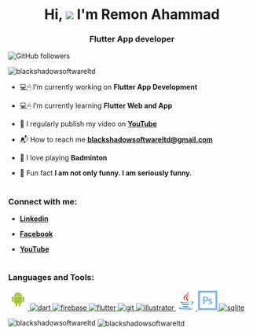 <h1 align="center">Hi,  <img src="https://raw.githubusercontent.com/MartinHeinz/MartinHeinz/master/wave.gif" width="70px"> I'm Remon Ahammad</h1>
<h3 align="center">Flutter App developer</h3>

![GitHub followers](https://img.shields.io/github/followers/blackshadowsoftwareltd?logo=GitHub&style=for-the-badge)

<p align="left"> <img src="https://komarev.com/ghpvc/?username=blackshadowsoftwareltd&label=Profile%20views&color=0e75b6&style=flat" alt="blackshadowsoftwareltd" /> </p>


- 💻🖱 I’m currently working on **Flutter App Development**

- 💻🖱 I’m currently learning **Flutter Web and App**

- 🎃 I regularly publish my video on **[YouTube](https://www.youtube.com/channel/UCo7eZmGvKyGsIpVPtkLxfjA)**

- 📬 How to reach me **blackshadowsoftwareltd@gmail.com**

- 🏸 I love playing **Badminton**

- 🤭 Fun fact **I am not only funny. I am seriously funny.**

<h1 align="center"></h1>

<h3 align="left">Connect with me:</h3>

- **[Linkedin](https://www.linkedin.com/in/remonahammad/)**
 
- **[Facebook](https://www.facebook.com/remonahammad.personal/)**

- **[YouTube](https://www.youtube.com/channel/UCo7eZmGvKyGsIpVPtkLxfjA)**

<h1 align="center"></h1>

<h3 align="left">Languages and Tools:</h3>
<p align="left"> <a href="https://developer.android.com" target="_blank"> <img src="https://raw.githubusercontent.com/devicons/devicon/master/icons/android/android-original-wordmark.svg" alt="android" width="40" height="40"/> </a> <a href="https://dart.dev" target="_blank"> <img src="https://www.vectorlogo.zone/logos/dartlang/dartlang-icon.svg" alt="dart" width="40" height="40"/> </a> <a href="https://firebase.google.com/" target="_blank"> <img src="https://www.vectorlogo.zone/logos/firebase/firebase-icon.svg" alt="firebase" width="40" height="40"/> </a> <a href="https://flutter.dev" target="_blank"> <img src="https://www.vectorlogo.zone/logos/flutterio/flutterio-icon.svg" alt="flutter" width="40" height="40"/> </a> <a href="https://git-scm.com/" target="_blank"> <img src="https://www.vectorlogo.zone/logos/git-scm/git-scm-icon.svg" alt="git" width="40" height="40"/> </a> <a href="https://www.adobe.com/in/products/illustrator.html" target="_blank"> <img src="https://www.vectorlogo.zone/logos/adobe_illustrator/adobe_illustrator-icon.svg" alt="illustrator" width="40" height="40"/> </a> <a href="https://www.java.com" target="_blank"> <img src="https://raw.githubusercontent.com/devicons/devicon/master/icons/java/java-original.svg" alt="java" width="40" height="40"/> </a> <a href="https://www.photoshop.com/en" target="_blank"> <img src="https://raw.githubusercontent.com/devicons/devicon/master/icons/photoshop/photoshop-line.svg" alt="photoshop" width="40" height="40"/> </a> <a href="https://www.sqlite.org/" target="_blank"> <img src="https://www.vectorlogo.zone/logos/sqlite/sqlite-icon.svg" alt="sqlite" width="40" height="40"/> </a> </p>


<p><img align="left" src="https://github-readme-stats.vercel.app/api/top-langs?username=blackshadowsoftwareltd&show_icons=true&locale=en&layout=compact" alt="blackshadowsoftwareltd" /></p>


<!-- <p align="left"> <a href="https://github.com/ryo-ma/github-profile-trophy"><img src="https://github-profile-trophy.vercel.app/?username=blackshadowsoftwareltd" alt="blackshadowsoftwareltd" /></a> </p> -->

<p>&nbsp;<img align="center" src="https://github-readme-stats.vercel.app/api?username=blackshadowsoftwareltd&show_icons=true" alt="blackshadowsoftwareltd" /></p>
